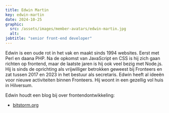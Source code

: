 ```yaml
---
title: Edwin Martin
key: edwin-martin
date: 2024-10-25
graphic:
  src: /assets/images/member-avatars/edwin-martin.jpg
  alt:
jobtitle: "senior front-end developer"
---
```


Edwin is een oude rot in het vak en maakt sinds 1994 websites.
Eerst met Perl en daana PHP. Na de opkomst van JavaScript en CSS is hij zich gaan richten op frontend,
maar de laatste jaren is hij ook veel bezig met Node.js.
Hij is sinds de oprichting als vrijwilliger betrokken geweest bij Fronteers en zat tussen 2017 en 2023 in het bestuur als secretaris.
Edwin heeft al ideeën voor nieuwe activiteiten binnen Fronteers.
Hij woont in een gezellig vol huis in Hilversum.

Edwin houdt een blog bij over frontendontwikkeling:

- [bitstorm.org](https://bitstorm.org/)
